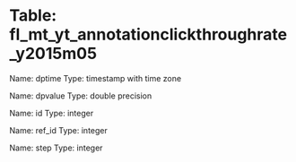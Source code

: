 Table: fl_mt_yt_annotationclickthroughrate_y2015m05
===================================================

Name: dptime
Type: timestamp with time zone

Name: dpvalue
Type: double precision

Name: id
Type: integer

Name: ref_id
Type: integer

Name: step
Type: integer

